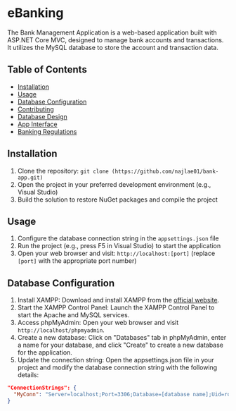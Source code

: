 # eBanking

The Bank Management Application is a web-based application built with ASP.NET Core MVC, designed to manage bank accounts and transactions. It utilizes the MySQL database to store the account and transaction data.

## Table of Contents

- [Installation](#installation)
- [Usage](#usage)
- [Database Configuration](#database-configuration)
- [Contributing](#contributing)
- [Database Design](#database-design)
- [App Interface](#app-interface)
- [Banking Regulations](#banking-regulations)

## Installation

1. Clone the repository: `git clone (https://github.com/najlae01/bank-app.git)`
2. Open the project in your preferred development environment (e.g., Visual Studio)
3. Build the solution to restore NuGet packages and compile the project

## Usage

1. Configure the database connection string in the `appsettings.json` file
2. Run the project (e.g., press F5 in Visual Studio) to start the application
3. Open your web browser and visit: `http://localhost:[port]` (replace `[port]` with the appropriate port number)

## Database Configuration

1. Install XAMPP: Download and install XAMPP from the [official website](https://www.apachefriends.org/index.html).
2. Start the XAMPP Control Panel: Launch the XAMPP Control Panel to start the Apache and MySQL services.
3. Access phpMyAdmin: Open your web browser and visit `http://localhost/phpmyadmin`.
4. Create a new database: Click on "Databases" tab in phpMyAdmin, enter a name for your database, and click "Create" to create a new database for the application.
5. Update the connection string: Open the appsettings.json file in your project and modify the database connection string with the following details:

```json
"ConnectionStrings": {
  "MyConn": "Server=localhost;Port=3306;Database=[database name];Uid=root;Pwd=[password];"
}